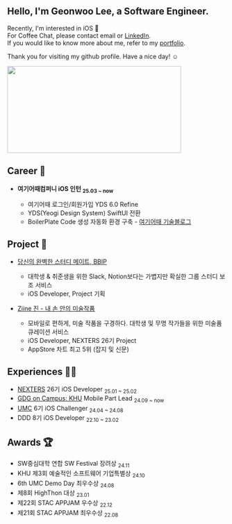 ## Hello, I'm Geonwoo Lee, a Software Engineer.

Recently, I'm interested in iOS   
For Coffee Chat, please contact email or [LinkedIn](https://www.linkedin.com/in/2dubu).  
If you would like to know more about me, refer to my [portfolio](https://2dubu.notion.site/).  

Thank you for visiting my github profile. Have a nice day! ☺️

<a href="https://github.com/devxb/gitanimals">
<img
  src="https://render.gitanimals.org/farms/2dubu"
  width="400"
  height="200"
/>
</a>

## Career  🧳
- **여기어때컴퍼니 iOS 인턴  <sub> 25.03 ~ now</sub>**

  - 여기어때 로그인/회원가입 YDS 6.0 Refine
  - YDS(Yeogi Design System) SwiftUI 전환
  - BoilerPlate Code 생성 자동화 환경 구축 - [여기어때 기술블로그](https://techblog.gccompany.co.kr/%ED%95%9C-%EC%A4%84%EB%A1%9C-%EB%81%9D%EB%82%B4%EB%8A%94-ios-%ED%99%94%EB%A9%B4-%EC%83%9D%EC%84%B1-scaffold-makefile-fa1f7e75aef2)

## Project  🐥
- [당신의 완벽한 스터디 메이트, BBIP](https://apps.apple.com/kr/app/bbip/id6670203690)  
  - 대학생 & 취준생을 위한 Slack, Notion보다는 가볍지만 확실한 그룹 스터디 보조 서비스
  - iOS Developer, Project 기획

- [Ziine 진 - 내 손 안의 미술작품](https://apps.apple.com/kr/app/ziine-%EC%A7%84-%EB%82%B4-%EC%86%90-%EC%95%88%EC%9D%98-%EB%AF%B8%EC%88%A0-%EC%9E%91%ED%92%88/id6742029319)
  - 모바일로 편하게, 미술 작품을 구경하다. 대학생 및 무명 작가들을 위한 미술품 큐레이션 서비스
  - iOS Developer, NEXTERS 26기 Project
  - AppStore 차트 최고 5위 (잡지 및 신문)

## Experiences  🏃🏻
- [NEXTERS](https://nexters.co.kr/) 26기 iOS Developer <sub>25.01 ~ 25.02</sub>
- [GDG on Campus: KHU](https://gdg.community.dev/gdg-on-campus-kyunghee-university-yongin-south-korea/) Mobile Part Lead <sub> 24.09 ~ now</sub>
- [UMC](https://umc.makeus.in/) 6기 iOS Challenger <sub> 24.04 ~ 24.08</sub>
- DDD 8기 iOS Developer <sub> 22.10 ~ 23.02</sub>

## Awards  🏆
- SW중심대학 연합 SW Festival 장려상 <sub>24.11</sub>
- KHU 제3회 예술적인 소프트웨어 기업특별상 <sub>24.10</sub>
- 6th UMC Demo Day 최우수상 <sub>24.08</sub>
- 제8회 HighThon 대상 <sub>23.01</sub>
- 제22회 STAC APPJAM 우수상 <sub>22.12</sub>
- 제21회 STAC APPJAM 최우수상 <sub>22.08</sub>
